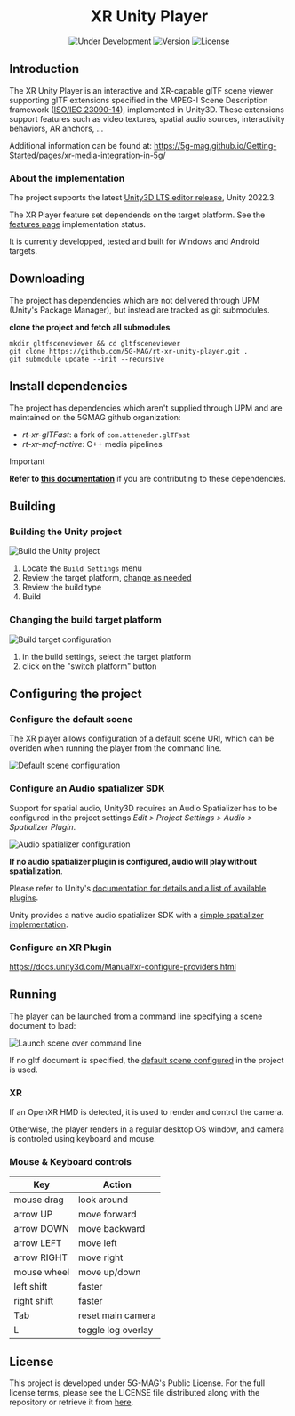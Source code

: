 <h1 align="center">XR Unity Player</h1>
<p align="center">
  <img src="https://img.shields.io/badge/Status-Under_Development-yellow" alt="Under Development">
  <img src="https://img.shields.io/github/v/tag/5G-MAG/rt-xr-unity-player?label=version" alt="Version">
  <img src="https://img.shields.io/badge/License-5G--MAG%20Public%20License%20(v1.0)-blue" alt="License">
</p>

## Introduction

The XR Unity Player is an interactive and XR-capable glTF scene viewer supporting glTF extensions specified in the MPEG-I Scene Description framework ([ISO/IEC 23090-14](https://www.iso.org/standard/86439.html)), implemented in Unity3D. These extensions support features such as video textures, spatial audio sources, interactivity behaviors, AR anchors, ...

Additional information can be found at: https://5g-mag.github.io/Getting-Started/pages/xr-media-integration-in-5g/

### About the implementation

The project supports the latest [Unity3D LTS editor release](https://unity.com/releases/editor/qa/lts-releases), Unity 2022.3.

The XR Player feature set dependends on the target platform. See the [features page](https://5g-mag.github.io/Getting-Started/pages/xr-media-integration-in-5g/features) implementation status.

It is currently developped, tested and built for Windows and Android targets.

## Downloading

The project has dependencies which are not delivered through UPM (Unity's Package Manager), but instead are tracked as git submodules.

**clone the project and fetch all submodules**
```
mkdir gltfsceneviewer && cd gltfsceneviewer
git clone https://github.com/5G-MAG/rt-xr-unity-player.git .
git submodule update --init --recursive
```

## Install dependencies

The project has dependencies which aren't supplied through UPM and are maintained on the 5GMAG github organization:

- *rt-xr-glTFast*: a fork of `com.atteneder.glTFast` 
- *rt-xr-maf-native*: C++ media pipelines

> [!IMPORTANT] 
> **Refer to [this documentation](docs/rt-xr-dependencies)** if you are contributing to these dependencies.

## Building

### Building the Unity project

![Build the Unity project](docs/images/unity-build-player.png)
1. Locate the `Build Settings` menu
2. Review the target platform, [change as needed](#changing-the-build-target-platform)
3. Review the build type
4. Build

### Changing the build target platform

![Build target configuration](docs/images/unity-build-change-target.png)
1. in the build settings, select the target platform
2. click on the "switch platform" button


## Configuring the project

### Configure the default scene

The XR player allows configuration of a default scene URI, which can be overiden when running the player from the command line.  

![Default scene configuration](docs/images/unity-player-default-scene-config.png)


### Configure an Audio spatializer SDK

Support for spatial audio, Unity3D requires an Audio Spatializer has to be configured in the project settings *Edit > Project Settings > Audio > Spatializer Plugin*.

![Audio spatializer configuration](docs/images/unity-audio-spatializer-config.jpeg)

**If no audio spatializer plugin is configured, audio will play without spatialization**.

Please refer to Unity's [documentation for details and a list of available plugins](https://docs.unity3d.com/Manual/VRAudioSpatializer.html). 

Unity provides a native audio spatializer SDK with a [simple spatializer implementation](https://docs.unity3d.com/Manual/AudioSpatializerSDK.html).


### Configure an XR Plugin 

https://docs.unity3d.com/Manual/xr-configure-providers.html


## Running

The player can be launched from a command line specifying a scene document to load:

![Launch scene over command line](docs/images/xr-player-usage-cli-http.png)

If no gltf document is specified, the [default scene configured](#configure-the-default-scene) in the project is used.

### XR

If an OpenXR HMD is detected, it is used to render and control the camera.

Otherwise, the player renders in a regular desktop OS window, and camera is controled using keyboard and mouse.  

### Mouse & Keyboard controls

| Key           | Action                |
|---------------|-----------------------|
| mouse drag    | look around           |
| arrow UP      | move forward          |
| arrow DOWN    | move backward         |
| arrow LEFT    | move left             |
| arrow RIGHT   | move right            |
| mouse wheel   | move up/down          |
| left shift    | faster                |
| right shift   | faster                |
| Tab           | reset main camera     |
| L             | toggle log overlay    |

## License

This project is developed under 5G-MAG's Public License. For the full license terms, please see the LICENSE file distributed along with the repository or retrieve it from [here](https://drive.google.com/file/d/1cinCiA778IErENZ3JN52VFW-1ffHpx7Z/view).

